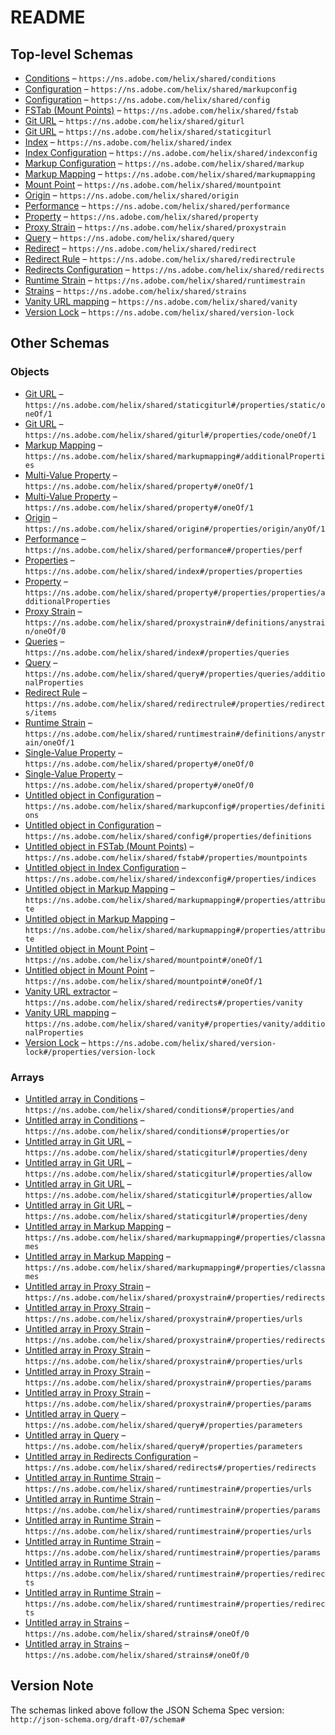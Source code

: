 # README

## Top-level Schemas

-   [Conditions](./conditions.md "A condition expression") – `https://ns.adobe.com/helix/shared/conditions`
-   [Configuration](./markupconfig.md "A Markup Configuration File for Project Helix") – `https://ns.adobe.com/helix/shared/markupconfig`
-   [Configuration](./config.md "The Strains configuration for a Project Helix website") – `https://ns.adobe.com/helix/shared/config`
-   [FSTab (Mount Points)](./fstab.md "Defines a mapping between mount points and source URLs") – `https://ns.adobe.com/helix/shared/fstab`
-   [Git URL](./giturl.md "Representation of the fragments of a Git URL") – `https://ns.adobe.com/helix/shared/giturl`
-   [Git URL](./staticgiturl.md "Representation of the fragments of a Git URL") – `https://ns.adobe.com/helix/shared/staticgiturl`
-   [Index](./index.md) – `https://ns.adobe.com/helix/shared/index`
-   [Index Configuration](./indexconfig.md) – `https://ns.adobe.com/helix/shared/indexconfig`
-   [Markup Configuration](./markup.md "A container for markup mappings") – `https://ns.adobe.com/helix/shared/markup`
-   [Markup Mapping](./markupmapping.md "A markup mapping defines how Helix should generate markup for certain Markdown or DOM patterns") – `https://ns.adobe.com/helix/shared/markupmapping`
-   [Mount Point](./mountpoint.md "Defines the target URL where content should be retrieved from") – `https://ns.adobe.com/helix/shared/mountpoint`
-   [Origin](./origin.md "Representation of a origin host for a proxy strain") – `https://ns.adobe.com/helix/shared/origin`
-   [Performance](./performance.md "Performance testing details") – `https://ns.adobe.com/helix/shared/performance`
-   [Property](./property.md "Each property in the search index is made up of two parts:") – `https://ns.adobe.com/helix/shared/property`
-   [Proxy Strain](./proxystrain.md "A proxy strain is a strain that serves content from another web server, acting as a pure proxy") – `https://ns.adobe.com/helix/shared/proxystrain`
-   [Query](./query.md "A named query that can be run against an index") – `https://ns.adobe.com/helix/shared/query`
-   [Redirect](./redirect.md "A redirect specification take take the form of either a URL of a spreadsheet with rewrite rules or a rewrite rule as from, to pairs") – `https://ns.adobe.com/helix/shared/redirect`
-   [Redirect Rule](./redirectrule.md "A strain is a combination of code and content that enables the creation of a digital experience") – `https://ns.adobe.com/helix/shared/redirectrule`
-   [Redirects Configuration](./redirects.md "This configuration file enables the creation of programmatic redirects, rewrites, and vanity URLs") – `https://ns.adobe.com/helix/shared/redirects`
-   [Runtime Strain](./runtimestrain.md "A runtime strain is a combination of code and content that enables the creation of a digital experience") – `https://ns.adobe.com/helix/shared/runtimestrain`
-   [Strains](./strains.md) – `https://ns.adobe.com/helix/shared/strains`
-   [Vanity URL mapping](./vanity.md) – `https://ns.adobe.com/helix/shared/vanity`
-   [Version Lock](./version-lock.md "The version-lock property allows pinning of specific services to a particular version number") – `https://ns.adobe.com/helix/shared/version-lock`

## Other Schemas

### Objects

-   [Git URL](./runtimestrain-properties-static-oneof-git-url.md "Representation of the fragments of a Git URL") – `https://ns.adobe.com/helix/shared/staticgiturl#/properties/static/oneOf/1`
-   [Git URL](./runtimestrain-properties-code-oneof-git-url.md "Representation of the fragments of a Git URL") – `https://ns.adobe.com/helix/shared/giturl#/properties/code/oneOf/1`
-   [Markup Mapping](./markup-markup-mapping.md) – `https://ns.adobe.com/helix/shared/markupmapping#/additionalProperties`
-   [Multi-Value Property](./property-oneof-multi-value-property.md "The property in an index") – `https://ns.adobe.com/helix/shared/property#/oneOf/1`
-   [Multi-Value Property](./property-oneof-multi-value-property.md "The property in an index") – `https://ns.adobe.com/helix/shared/property#/oneOf/1`
-   [Origin](./proxystrain-properties-origin-anyof-origin.md "Representation of a origin host for a proxy strain") – `https://ns.adobe.com/helix/shared/origin#/properties/origin/anyOf/1`
-   [Performance](./proxystrain-properties-performance.md "Performance testing details") – `https://ns.adobe.com/helix/shared/performance#/properties/perf`
-   [Properties](./index-properties-properties.md "The properties to add to the index") – `https://ns.adobe.com/helix/shared/index#/properties/properties`
-   [Property](./index-properties-properties-property.md) – `https://ns.adobe.com/helix/shared/property#/properties/properties/additionalProperties`
-   [Proxy Strain](./strains-definitions-anystrain-oneof-proxy-strain.md "A strain is a combination of code and content that enables the creation of a digital experience") – `https://ns.adobe.com/helix/shared/proxystrain#/definitions/anystrain/oneOf/0`
-   [Queries](./index-properties-queries.md "Named queries that can be executed against this index") – `https://ns.adobe.com/helix/shared/index#/properties/queries`
-   [Query](./index-properties-queries-query.md "A named query that can be run against an index") – `https://ns.adobe.com/helix/shared/query#/properties/queries/additionalProperties`
-   [Redirect Rule](./proxystrain-properties-redirects-redirect-rule.md "A strain is a combination of code and content that enables the creation of a digital experience") – `https://ns.adobe.com/helix/shared/redirectrule#/properties/redirects/items`
-   [Runtime Strain](./strains-definitions-anystrain-oneof-runtime-strain.md "A runtime strain is a combination of code and content that enables the creation of a digital experience") – `https://ns.adobe.com/helix/shared/runtimestrain#/definitions/anystrain/oneOf/1`
-   [Single-Value Property](./property-oneof-single-value-property.md "The property in an index") – `https://ns.adobe.com/helix/shared/property#/oneOf/0`
-   [Single-Value Property](./property-oneof-single-value-property.md "The property in an index") – `https://ns.adobe.com/helix/shared/property#/oneOf/0`
-   [Untitled object in Configuration](./markupconfig-properties-definitions.md "A container for referencable objects that can be re-used elsewhere in the configuration") – `https://ns.adobe.com/helix/shared/markupconfig#/properties/definitions`
-   [Untitled object in Configuration](./config-properties-definitions.md "A container for referencable objects that can be re-used elsewhere in the configuration") – `https://ns.adobe.com/helix/shared/config#/properties/definitions`
-   [Untitled object in FSTab (Mount Points)](./fstab-properties-mountpoints.md) – `https://ns.adobe.com/helix/shared/fstab#/properties/mountpoints`
-   [Untitled object in Index Configuration](./indexconfig-properties-indices.md) – `https://ns.adobe.com/helix/shared/indexconfig#/properties/indices`
-   [Untitled object in Markup Mapping](./markupmapping-properties-attribute.md "create new attributes for each key value pair below this property") – `https://ns.adobe.com/helix/shared/markupmapping#/properties/attribute`
-   [Untitled object in Markup Mapping](./markupmapping-properties-attribute.md "create new attributes for each key value pair below this property") – `https://ns.adobe.com/helix/shared/markupmapping#/properties/attribute`
-   [Untitled object in Mount Point](./mountpoint-oneof-1.md) – `https://ns.adobe.com/helix/shared/mountpoint#/oneOf/1`
-   [Untitled object in Mount Point](./mountpoint-oneof-1.md) – `https://ns.adobe.com/helix/shared/mountpoint#/oneOf/1`
-   [Vanity URL extractor](./redirects-properties-vanity-url-extractor.md "Configure one or multiple vanity URL extractors, each extractor is a property of this object") – `https://ns.adobe.com/helix/shared/redirects#/properties/vanity`
-   [Vanity URL mapping](./redirects-properties-vanity-url-extractor-vanity-url-mapping.md) – `https://ns.adobe.com/helix/shared/vanity#/properties/vanity/additionalProperties`
-   [Version Lock](./proxystrain-properties-version-lock.md) – `https://ns.adobe.com/helix/shared/version-lock#/properties/version-lock`

### Arrays

-   [Untitled array in Conditions](./conditions-properties-and.md "All conditions in this list must be met") – `https://ns.adobe.com/helix/shared/conditions#/properties/and`
-   [Untitled array in Conditions](./conditions-properties-or.md "Any conditions in this list must be met") – `https://ns.adobe.com/helix/shared/conditions#/properties/or`
-   [Untitled array in Git URL](./staticgiturl-properties-deny.md "List of white listed paths") – `https://ns.adobe.com/helix/shared/staticgiturl#/properties/deny`
-   [Untitled array in Git URL](./staticgiturl-properties-allow.md "List of white listed paths") – `https://ns.adobe.com/helix/shared/staticgiturl#/properties/allow`
-   [Untitled array in Git URL](./staticgiturl-properties-allow.md "List of white listed paths") – `https://ns.adobe.com/helix/shared/staticgiturl#/properties/allow`
-   [Untitled array in Git URL](./staticgiturl-properties-deny.md "List of white listed paths") – `https://ns.adobe.com/helix/shared/staticgiturl#/properties/deny`
-   [Untitled array in Markup Mapping](./markupmapping-properties-classnames.md "Add the following class names to the class attribute of the generated HTML") – `https://ns.adobe.com/helix/shared/markupmapping#/properties/classnames`
-   [Untitled array in Markup Mapping](./markupmapping-properties-classnames.md "Add the following class names to the class attribute of the generated HTML") – `https://ns.adobe.com/helix/shared/markupmapping#/properties/classnames`
-   [Untitled array in Proxy Strain](./proxystrain-properties-redirects.md "The redirect rules that should be applied to this strain") – `https://ns.adobe.com/helix/shared/proxystrain#/properties/redirects`
-   [Untitled array in Proxy Strain](./proxystrain-properties-urls.md "List of known URLs for testing this strain") – `https://ns.adobe.com/helix/shared/proxystrain#/properties/urls`
-   [Untitled array in Proxy Strain](./proxystrain-properties-redirects.md "The redirect rules that should be applied to this strain") – `https://ns.adobe.com/helix/shared/proxystrain#/properties/redirects`
-   [Untitled array in Proxy Strain](./proxystrain-properties-urls.md "List of known URLs for testing this strain") – `https://ns.adobe.com/helix/shared/proxystrain#/properties/urls`
-   [Untitled array in Proxy Strain](./proxystrain-properties-params.md "A list (using globbing language) of accepted URL parameters") – `https://ns.adobe.com/helix/shared/proxystrain#/properties/params`
-   [Untitled array in Proxy Strain](./proxystrain-properties-params.md "A list (using globbing language) of accepted URL parameters") – `https://ns.adobe.com/helix/shared/proxystrain#/properties/params`
-   [Untitled array in Query](./query-properties-parameters.md "Which URL parameters to accept in the query when served on the web") – `https://ns.adobe.com/helix/shared/query#/properties/parameters`
-   [Untitled array in Query](./query-properties-parameters.md "Which URL parameters to accept in the query when served on the web") – `https://ns.adobe.com/helix/shared/query#/properties/parameters`
-   [Untitled array in Redirects Configuration](./redirects-properties-redirects.md) – `https://ns.adobe.com/helix/shared/redirects#/properties/redirects`
-   [Untitled array in Runtime Strain](./runtimestrain-properties-urls.md "List of known URLs for testing this strain") – `https://ns.adobe.com/helix/shared/runtimestrain#/properties/urls`
-   [Untitled array in Runtime Strain](./runtimestrain-properties-params.md "A list (using globbing language) of accepted URL parameters") – `https://ns.adobe.com/helix/shared/runtimestrain#/properties/params`
-   [Untitled array in Runtime Strain](./runtimestrain-properties-urls.md "List of known URLs for testing this strain") – `https://ns.adobe.com/helix/shared/runtimestrain#/properties/urls`
-   [Untitled array in Runtime Strain](./runtimestrain-properties-params.md "A list (using globbing language) of accepted URL parameters") – `https://ns.adobe.com/helix/shared/runtimestrain#/properties/params`
-   [Untitled array in Runtime Strain](./runtimestrain-properties-redirects.md "The redirect rules that should be applied to this strain") – `https://ns.adobe.com/helix/shared/runtimestrain#/properties/redirects`
-   [Untitled array in Runtime Strain](./runtimestrain-properties-redirects.md "The redirect rules that should be applied to this strain") – `https://ns.adobe.com/helix/shared/runtimestrain#/properties/redirects`
-   [Untitled array in Strains](./strains-oneof-0.md "A list of strains") – `https://ns.adobe.com/helix/shared/strains#/oneOf/0`
-   [Untitled array in Strains](./strains-oneof-0.md "A list of strains") – `https://ns.adobe.com/helix/shared/strains#/oneOf/0`

## Version Note

The schemas linked above follow the JSON Schema Spec version: `http://json-schema.org/draft-07/schema#`

